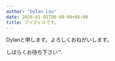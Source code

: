 ```yaml
---
author: "Dylan Lau"
date: 2020-01-01T00:00:00+09:00
title: アイディルです。
---
```


Dylanと申します。よろしくおねがいします。

しばらくお待ち下さい&trade;.